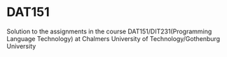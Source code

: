 # DAT151
Solution to the assignments in the course DAT151/DIT231(Programming Language Technology) at Chalmers University of Technology/Gothenburg University
